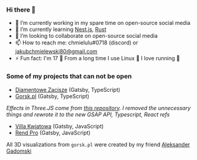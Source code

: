
### Hi there 👋

- 🔭 I’m currently working in my spare time on open-source social media
- 🌱 I’m currently learning [Nest.js](https://nestjs.com/), [Rust](https://www.rust-lang.org/)
- 👯 I’m looking to collaborate on open-source social media
- 📫 How to reach me: chmielulu#0718 (discord) or jakubchmielewski80@gmail.com
- ⚡ Fun fact: I'm 17 👦 From a long time I use Linux 🐧 I love running 🏃

### Some of my projects that can not be open
- [Diamentowe Zacisze](https:/diamentowezacisze.pl/) (Gatsby, TypeScript)
- [Gorsk.pl](https://gorsk.rendpro.com/) (Gatsby, TypeScript) 

*Effects in Three.JS come from [this repository](https://github.com/Aqro/gooey-hover-codrops). I removed the unnecessary things and rewrote it to the new GSAP API, Typescript, React refs*
- [Villa Kwiatowa](https://villakwiatowa.rendpro.com/) (Gatsby, JavaScript)
- [Rend Pro](https://rendpro.com/) (Gatsby, JavaScript)

All 3D visualizations from `gorsk.pl` were created by my friend [Aleksander Gadomski](https://aleksandergadomski.pl)
